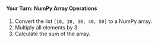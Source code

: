 #### Your Turn: NumPy Array Operations

1. Convert the list `[10, 20, 30, 40, 50]` to a NumPy array.
1. Multiply all elements by 3.
1. Calculate the sum of the array.